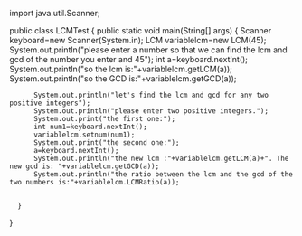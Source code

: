 import java.util.Scanner;

public class LCMTest {
      public static void main(String[] args)
      {   Scanner keyboard=new Scanner(System.in);
    	  LCM variablelcm=new LCM(45);
    	  System.out.println("please enter a number so that we can find the lcm and gcd of the number you enter and 45");
    	  int a=keyboard.nextInt();
    	  System.out.println("so the lcm is:"+variablelcm.getLCM(a));
    	  System.out.println("so the GCD is:"+variablelcm.getGCD(a));
    	  
    	  System.out.println("let's find the lcm and gcd for any two positive integers");
    	  System.out.println("please enter two positive integers.");
    	  System.out.print("the first one:");
    	  int num1=keyboard.nextInt();
    	  variablelcm.setnum(num1);
    	  System.out.print("the second one:");
    	  a=keyboard.nextInt();
    	  System.out.println("the new lcm :"+variablelcm.getLCM(a)+". The new gcd is: "+variablelcm.getGCD(a));
    	  System.out.println("the ratio between the lcm and the gcd of the two numbers is:"+variablelcm.LCMRatio(a));
    	  
    	  
      }
}
